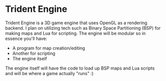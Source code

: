 # Trident Engine

Trident Engine is a 3D game engine that uses OpenGL as a rendering backend. I plan on utilizing tech such as Binary Space Partitioning (BSP) for making maps and Lua for scripting. 
The engine will be modular so in essence you'll have:

* A program for map creation/editing
* Another for scripting
* The engine itself

The engine itself will have the code to load up BSP maps and Lua scripts and will be where a game actually "runs" :)
